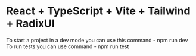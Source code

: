 # React + TypeScript + Vite + Tailwind + RadixUI

To start a project in a dev mode you can use this command - npm run dev
To run tests you can use command - npm run test
